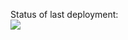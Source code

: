 Status of last deployment:<br>
<img src="https://github.com/pribyt/cpu/workflows/main/badge.svg?branch=main"><br>
